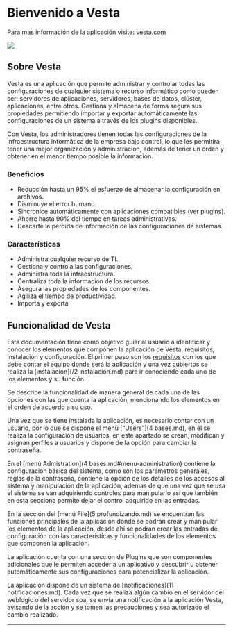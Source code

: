 # Bienvenido a Vesta

Para mas información de la aplicación visite: [vesta.com](http://vesta.baware.com.mx/)



![](/img/logo-vesta.png)




## Sobre Vesta

Vesta es una aplicación que permite administrar y controlar todas las configuraciones de cualquier sistema o recurso informático como pueden ser: servidores de aplicaciones, servidores, bases de datos, clúster, aplicaciones, entre otros. Gestiona y almacena de forma segura sus propiedades permitiendo importar y exportar automáticamente las configuraciones de un sistema a través de los plugins disponibles.

Con Vesta, los administradores tienen todas las configuraciones de la infraestructura informática de la empresa bajo control, lo que les permitirá tener una mejor organización y administración, además de tener un orden y obtener en el menor tiempo posible la información. 


### Beneficios

- Reducción hasta un 95% el esfuerzo de almacenar la configuración en archivos.
- Disminuye el error humano.
- Sincronice automáticamente con aplicaciones compatibles (ver plugins).
- Ahorre hasta 90% del tiempo en tareas administrativas.
- Descarte la pérdida de información de las configuraciones de sistemas.

### Características

- Administra cualquier recurso de TI.
- Gestiona y controla las configuraciones. 
- Administra toda la infraestructura. 
- Centraliza toda la información de los recursos. 
- Asegura las propiedades de los componentes. 
- Agiliza el tiempo de productividad. 
- Importa y exporta 

## Funcionalidad de Vesta

Esta documentación tiene como objetivo guiar al usuario a identificar y conocer los elementos que componen la aplicación de Vesta, requisitos, instalación y configuración. El primer paso son los [requisitos](/requisitos.md) con los que debe contar el equipo donde será la aplicación y una vez cubiertos se realiza la [instalación](/2 instalacion.md) para ir conociendo cada uno de los elementos y su función.


Se describe la funcionalidad de manera general de cada una de las opciones con las que cuenta la aplicación, mencionando los elementos en el orden de acuerdo a su uso.
 

Una vez que se tiene instalada la aplicación, es necesario contar con un usuario, por lo que se dispone el menú [“Users”](4 bases.md), en él se realiza la configuración de usuarios, en este apartado se crean, modifican y asignan perfiles a usuarios y dispone de la opción para cambiar la contraseña. 

En el [menú Admistration](4 bases.md#menu-administration) contiene la configuración básica del sistema, como son los parámetros generales, reglas de la contraseña, contiene la opción de los detalles de los accesos al sistema y manipulación de la aplicación, ademas de que una vez que se usa el sistema se van adquiriendo controles para manipularlo así que también en esta secciona permite dejar el control adquirido en las entradas.

En la sección del [menú File](5 profundizando.md) se encuentran las funciones principales de la aplicación donde se podrán crear y manipular los elementos de la aplicación, desde ahí se podrán crear las entradas de configuración con las características y funcionalidades de los elementos que componen la aplicación.


La aplicación cuenta con una sección de Plugins que son componentes adicionales que le permiten  acceder a un aplicativo y descubrir u obtener automáticamente sus configuraciones  para potencializar la aplicación.


La aplicación dispone de un sistema de [notificaciones](11 notificaciones.md). Cada vez que se realiza algún cambio en el servidor del weblogic o del servidor soa, se envía una notificación a la aplicación Vesta, avisando de la acción y se tomen las precauciones y sea autorizado el cambio realizado.


---


